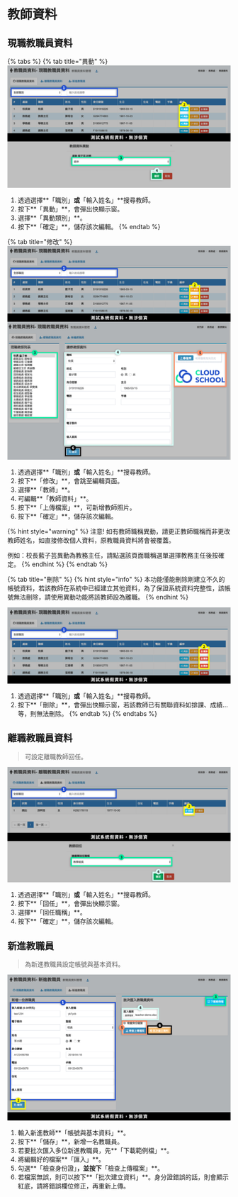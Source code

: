 # 教師資料

## 現職教職員資料

{% tabs %}
{% tab title="異動" %}
![](../.gitbook/assets/teacher.png)

1. 透過選擇**「職別」**或**「輸入姓名」**搜尋教師。
2. 按下**「異動」**，會彈出快顯示窗。
3. 選擇**「異動類別」**。
4. 按下**「確定」**，儲存該次編輯。
{% endtab %}

{% tab title="修改" %}
![](../.gitbook/assets/teacher2.png)

1. 透過選擇**「職別」**或**「輸入姓名」**搜尋教師。
2. 按下**「修改」**，會跳至編輯頁面。
3. 選擇**「教師」**。
4. 可編輯**「教師資料」**。
5. 按下**「上傳檔案」**，可新增教師照片。
6. 按下**「確定」**，儲存該次編輯。

{% hint style="warning" %}
注意! 如有教師職稱異動，請更正教師職稱而非更改教師姓名，如直接修改個人資料，原教職員資料將會被覆蓋。

例如：校長藍子芸異動為教務主任，請點選該頁面職稱選單選擇教務主任後按確定。
{% endhint %}
{% endtab %}

{% tab title="刪除" %}
{% hint style="info" %}
本功能僅能刪除剛建立不久的帳號資料，若該教師在系統中已經建立其他資料，為了保證系統資料完整性，該帳號無法刪除，請使用異動功能將該教師設為離職。
{% endhint %}

![](../.gitbook/assets/teacher3.png)

1. 透過選擇**「職別」**或**「輸入姓名」**搜尋教師。
2. 按下**「刪除」**，會彈出快顯示窗，若該教師已有關聯資料如排課、成績...等，則無法刪除。
{% endtab %}
{% endtabs %}

## 離職教職員資料

> 可設定離職教師回任。

![](../.gitbook/assets/teacher4.png)

1. 透過選擇**「職別」**或**「輸入姓名」**搜尋教師。
2. 按下**「回任」**，會彈出快顯示窗。
3. 選擇**「回任職稱」**。
4. 按下**「確定」**，儲存該次編輯。

## 新進教職員

> 為新進教職員設定帳號與基本資料。

![](../.gitbook/assets/teacher5.png)

1. 輸入新進教師**「帳號與基本資料」**。
2. 按下**「儲存」**，新增一名教職員。
3. 若要批次匯入多位新進教職員，先**「下載範例檔」**。
4. 將編輯好的檔案**「匯入」**。
5. 勾選**「檢查身份證」**，並按下**「檢查上傳檔案」**。
6. 若檔案無誤，則可以按下**「批次建立資料」**。身分證錯誤的話，則會顯示紅底，請將錯誤欄位修正，再重新上傳。
